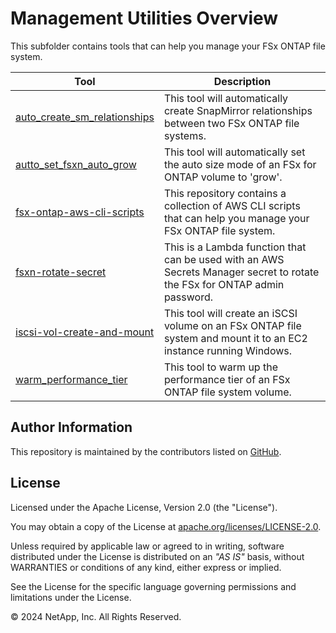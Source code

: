 # Management Utilities Overview
This subfolder contains tools that can help you manage your FSx ONTAP file system.

| Tool | Description |
| --- | --- |
| [auto_create_sm_relationships](/Management-Utilities/auto_create_sm_relationships) | This tool will automatically create SnapMirror relationships between two FSx ONTAP file systems. |
| [autto_set_fsxn_auto_grow](/Management-Utilities/auto_set_fsxn_auto_grow) | This tool will automatically set the auto size mode of an FSx for ONTAP volume to 'grow'. |
| [fsx-ontap-aws-cli-scripts](/Management-Utilities/fsx-ontap-aws-cli-scripts) | This repository contains a collection of AWS CLI scripts that can help you manage your FSx ONTAP file system. |
| [fsxn-rotate-secret](/Management-Utilities/fsxn-rotate-secret) | This is a Lambda function that can be used with an AWS Secrets Manager secret to rotate the FSx for ONTAP admin password. |
| [iscsi-vol-create-and-mount](/Management-Utilities/iscsi-vol-create-and-mount) | This tool will create an iSCSI volume on an FSx ONTAP file system and mount it to an EC2 instance running Windows. |
| [warm_performance_tier](/Management-Utilities/warm_performance_tier) | This tool to warm up the performance tier of an FSx ONTAP file system volume. |

## Author Information

This repository is maintained by the contributors listed on [GitHub](https://github.com/NetApp/FSx-ONTAP-samples-scripts/graphs/contributors).

## License

Licensed under the Apache License, Version 2.0 (the "License").

You may obtain a copy of the License at [apache.org/licenses/LICENSE-2.0](http://www.apache.org/licenses/LICENSE-2.0).

Unless required by applicable law or agreed to in writing, software distributed under the License is distributed on an _"AS IS"_ basis, without WARRANTIES or conditions of any kind, either express or implied.

See the License for the specific language governing permissions and limitations under the License.

© 2024 NetApp, Inc. All Rights Reserved.
